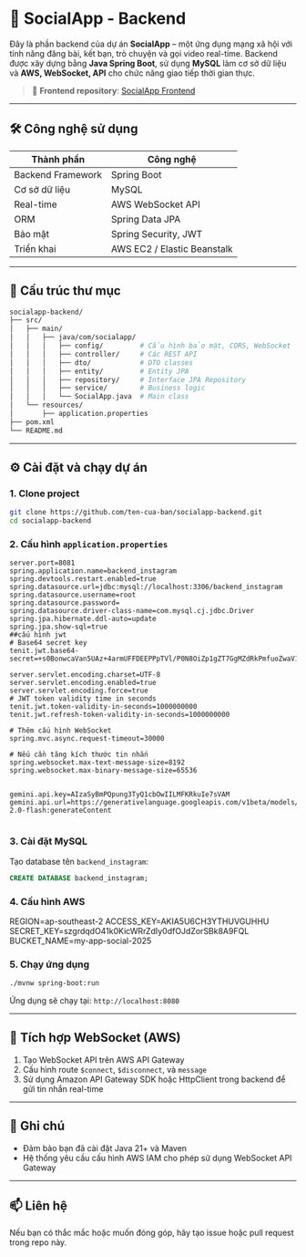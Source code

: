 # 🚀 SocialApp - Backend

Đây là phần backend của dự án **SocialApp** – một ứng dụng mạng xã hội với tính năng đăng bài, kết bạn, trò chuyện và gọi video real-time. Backend được xây dựng bằng **Java Spring Boot**, sử dụng **MySQL** làm cơ sở dữ liệu và **AWS, WebSocket, API** cho chức năng giao tiếp thời gian thực.

> 🔗 **Frontend repository**: [SocialApp Frontend](https://github.com/ten-cua-ban/socialapp-frontend)

---

## 🛠️ Công nghệ sử dụng

| Thành phần        | Công nghệ                   |
| ----------------- | --------------------------- |
| Backend Framework | Spring Boot                 |
| Cơ sở dữ liệu     | MySQL                       |
| Real-time         | AWS WebSocket API           |
| ORM               | Spring Data JPA             |
| Bảo mật           | Spring Security, JWT        |
| Triển khai        | AWS EC2 / Elastic Beanstalk |

---

## 📁 Cấu trúc thư mục

```bash
socialapp-backend/
├── src/
│   ├── main/
│   │   ├── java/com/socialapp/
│   │   │   ├── config/         # Cấu hình bảo mật, CORS, WebSocket
│   │   │   ├── controller/     # Các REST API
│   │   │   ├── dto/            # DTO classes
│   │   │   ├── entity/         # Entity JPA
│   │   │   ├── repository/     # Interface JPA Repository
│   │   │   ├── service/        # Business logic
│   │   │   └── SocialApp.java  # Main class
│   └── resources/
│       ├── application.properties
├── pom.xml
└── README.md
```

---

## ⚙️ Cài đặt và chạy dự án

### 1. Clone project

```bash
git clone https://github.com/ten-cua-ban/socialapp-backend.git
cd socialapp-backend
```

### 2. Cấu hình `application.properties`

```properties
server.port=8081
spring.application.name=backend_instagram
spring.devtools.restart.enabled=true
spring.datasource.url=jdbc:mysql://localhost:3306/backend_instagram
spring.datasource.username=root
spring.datasource.password=
spring.datasource.driver-class-name=com.mysql.cj.jdbc.Driver
spring.jpa.hibernate.ddl-auto=update
spring.jpa.show-sql=true
##cấu hình jwt
# Base64 secret key
tenit.jwt.base64-secret=+s0BonwcaVan5UAz+4armUFFDEEPPpTVl/P0N8OiZp1gZT7GgMZdRkPmfuoZwaV1UxHbXks84FGDWFP3RzkExQ==

server.servlet.encoding.charset=UTF-8
server.servlet.encoding.enabled=true
server.servlet.encoding.force=true
# JWT token validity time in seconds
tenit.jwt.token-validity-in-seconds=1000000000
tenit.jwt.refresh-token-validity-in-seconds=1000000000

# Thêm cấu hình WebSocket
spring.mvc.async.request-timeout=30000

# Nếu cần tăng kích thước tin nhắn
spring.websocket.max-text-message-size=8192
spring.websocket.max-binary-message-size=65536


gemini.api.key=AIzaSyBmPQpung3TyQ1cbOwIILMFKRkuIe7sVAM
gemini.api.url=https://generativelanguage.googleapis.com/v1beta/models/gemini-2.0-flash:generateContent


```

### 3. Cài đặt MySQL

Tạo database tên `backend_instagram`:

```sql
CREATE DATABASE backend_instagram;
```

### 4. Cấu hình AWS

REGION=ap-southeast-2
ACCESS_KEY=AKIA5U6CH3YTHUVGUHHU
SECRET_KEY=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
BUCKET_NAME=my-app-social-2025

### 5. Chạy ứng dụng

```bash
./mvnw spring-boot:run
```

Ứng dụng sẽ chạy tại: `http://localhost:8080`

---

## 🔌 Tích hợp WebSocket (AWS)

1. Tạo WebSocket API trên AWS API Gateway
2. Cấu hình route `$connect`, `$disconnect`, và `message`
3. Sử dụng Amazon API Gateway SDK hoặc HttpClient trong backend để gửi tin nhắn real-time

---

## 📌 Ghi chú

- Đảm bảo bạn đã cài đặt Java 21+ và Maven
- Hệ thống yêu cầu cấu hình AWS IAM cho phép sử dụng WebSocket API Gateway

---

## 📫 Liên hệ

Nếu bạn có thắc mắc hoặc muốn đóng góp, hãy tạo issue hoặc pull request trong repo này.
